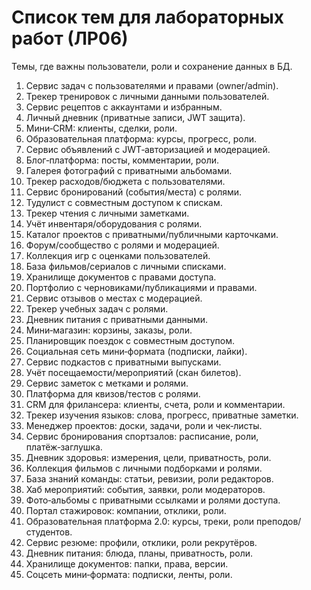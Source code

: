 # Список тем для лабораторных работ (ЛР06)

Темы, где важны пользователи, роли и сохранение данных в БД.

1. Сервис задач с пользователями и правами (owner/admin).
2. Трекер тренировок с личными данными пользователей.
3. Сервис рецептов с аккаунтами и избранным.
4. Личный дневник (приватные записи, JWT защита).
5. Мини‑CRM: клиенты, сделки, роли.
6. Образовательная платформа: курсы, прогресс, роли.
7. Сервис объявлений с JWT‑авторизацией и модерацией.
8. Блог‑платформа: посты, комментарии, роли.
9. Галерея фотографий с приватными альбомами.
10. Трекер расходов/бюджета с пользователями.
11. Сервис бронирований (события/места) с ролями.
12. Тудулист с совместным доступом к спискам.
13. Трекер чтения с личными заметками.
14. Учёт инвентаря/оборудования с ролями.
15. Каталог проектов с приватными/публичными карточками.
16. Форум/сообщество с ролями и модерацией.
17. Коллекция игр с оценками пользователей.
18. База фильмов/сериалов с личными списками.
19. Хранилище документов с правами доступа.
20. Портфолио с черновиками/публикациями и правами.
21. Сервис отзывов о местах с модерацией.
22. Трекер учебных задач с ролями.
23. Дневник питания с приватными данными.
24. Мини‑магазин: корзины, заказы, роли.
25. Планировщик поездок с совместным доступом.
26. Социальная сеть мини‑формата (подписки, лайки).
27. Сервис подкастов с приватными выпусками.
28. Учёт посещаемости/мероприятий (скан билетов).
29. Сервис заметок с метками и ролями.
30. Платформа для квизов/тестов с ролями.
31. CRM для фрилансера: клиенты, счета, роли и комментарии.
32. Трекер изучения языков: слова, прогресс, приватные заметки.
33. Менеджер проектов: доски, задачи, роли и чек‑листы.
34. Сервис бронирования спортзалов: расписание, роли, платёж‑заглушка.
35. Дневник здоровья: измерения, цели, приватность, роли.
36. Коллекция фильмов с личными подборками и ролями.
37. База знаний команды: статьи, ревизии, роли редакторов.
38. Хаб мероприятий: события, заявки, роли модераторов.
39. Фото‑альбомы с приватными ссылками и ролями доступа.
40. Портал стажировок: компании, отклики, роли.
41. Образовательная платформа 2.0: курсы, треки, роли преподов/студентов.
42. Сервис резюме: профили, отклики, роли рекрутёров.
43. Дневник питания: блюда, планы, приватность, роли.
44. Хранилище документов: папки, права, версии.
45. Соцсеть мини‑формата: подписки, ленты, роли.
